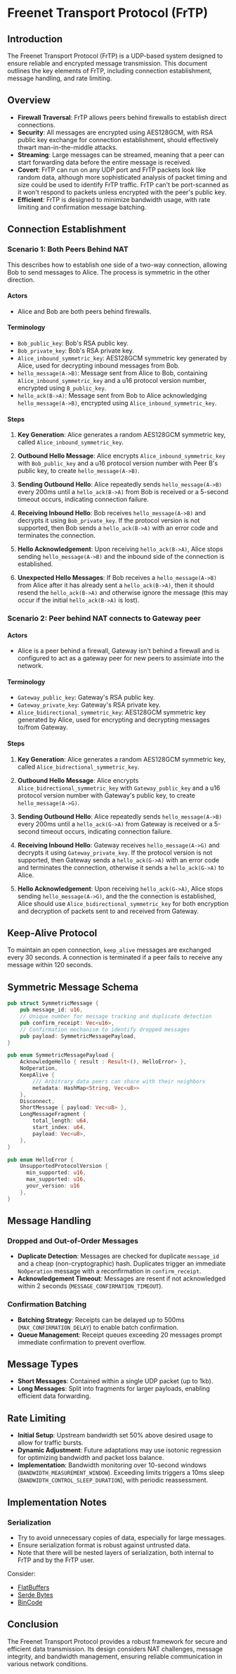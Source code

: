 # Freenet Transport Protocol (FrTP)

## Introduction

The Freenet Transport Protocol (FrTP) is a UDP-based system designed to ensure reliable and encrypted
message transmission. This document outlines the key elements of FrTP, including connection
establishment, message handling, and rate limiting.

## Overview

- **Firewall Traversal**: FrTP allows peers behind firewalls to establish direct connections.
- **Security**: All messages are encrypted using AES128GCM, with RSA public key exchange for
  connection establishment, should effectively thwart man-in-the-middle attacks.
- **Streaming**: Large messages can be streamed, meaning that a peer can start forwarding data
  before the entire message is received.
- **Covert**: FrTP can run on any UDP port and FrTP packets look like random data, although more
  sophisticated analysis of packet timing and size could be used to identify FrTP traffic. FrTP
  can't be port-scanned as it won't respond to packets unless encrypted with the peer's public key.
- **Efficient**: FrTP is designed to minimize bandwidth usage, with rate limiting and confirmation
  message batching.

## Connection Establishment

### Scenario 1: Both Peers Behind NAT

This describes how to establish one side of a two-way connection, allowing Bob to send messages
to Alice. The process is symmetric in the other direction.

#### Actors

- Alice and Bob are both peers behind firewalls.

#### Terminology

- `Bob_public_key`: Bob's RSA public key.
- `Bob_private_key`: Bob's RSA private key.
- `Alice_inbound_symmetric_key`: AES128GCM symmetric key generated by Alice, used for decrypting
  inbound messages from Bob.
- `hello_message(A->B)`: Message sent from Alice to Bob, containing `Alice_inbound_symmetric_key`
  and a u16 protocol version number, encrypted using `B_public_key`.
- `hello_ack(B->A)`: Message sent from Bob to Alice acknowledging `hello_message(A->B)`,
  encrypted using `Alice_inbound_symmetric_key`.

#### Steps

1. **Key Generation**: Alice generates a random AES128GCM symmetric key,
   called `Alice_inbound_symmetric_key`.

2. **Outbound Hello Message**: Alice encrypts `Alice_inbound_symmetric_key` with `Bob_public_key` and
   a u16 protocol version number with Peer B's public key, to create `hello_message(A->B)`.

3. **Sending Outbound Hello**: Alice repeatedly sends `hello_message(A->B)` every 200ms until
   a `hello_ack(B->A)` from Bob is received or a 5-second timeout occurs, indicating connection
   failure.

4. **Receiving Inbound Hello**: Bob receives `hello_message(A->B)` and decrypts it using
   `Bob_private_key`. If the protocol version is not supported, then Bob sends a `hello_ack(B->A)`
   with an error code and terminates the connection.

5. **Hello Acknowledgement**: Upon receiving `hello_ack(B->A)`, Alice stops sending `hello_message(A->B)`
   and the inbound side of the connection is established.

6. **Unexpected Hello Messages**: If Bob receives a `hello_message(A->B)` from Alice after
   it has already sent a `hello_ack(B->A)`, then it should resend the `hello_ack(B->A)` and
   otherwise ignore the message (this may occur if the initial `hello_ack(B->A)` is lost).

### Scenario 2: Peer behind NAT connects to Gateway peer

#### Actors

- Alice is a peer behind a firewall, Gateway isn't behind a firewall and is configured to act as a
  gateway peer for new peers to assimiate into the network.

#### Terminology

- `Gateway_public_key`: Gateway's RSA public key.
- `Gateway_private_key`: Gateway's RSA private key.
- `Alice_bidirectional_symmetric_key`: AES128GCM symmetric key generated by Alice, used for encrypting
  and decrypting messages to/from Gateway.

#### Steps

1. **Key Generation**: Alice generates a random AES128GCM symmetric key,
   called `Alice_bidrectional_symmetric_key`.

2. **Outbound Hello Message**: Alice encrypts `Alice_bidrectional_symmetric_key` with `Gateway_public_key` and
   a u16 protocol version number with Gateway's public key, to create `hello_message(A->G)`.

3. **Sending Outbound Hello**: Alice repeatedly sends `hello_message(A->B)` every 200ms until
   a `hello_ack(G->A)` from Gateway is received or a 5-second timeout occurs, indicating connection
   failure.

4. **Receiving Inbound Hello**: Gateway receives `hello_message(A->G)` and decrypts it using
   `Gateway_private_key`. If the protocol version is not supported, then Gateway sends a `hello_ack(G->A)`
   with an error code and terminates the connection, otherwise it sends a `hello_ack(G->A)` to Alice.

5. **Hello Acknowledgement**: Upon receiving `hello_ack(G->A)`, Alice stops sending `hello_message(A->G)`,
   and the the connection is established, Alice should use `Alice_bidirectional_symmetric_key` for
   both encryption and decryption of packets sent to and received from Gateway.

## Keep-Alive Protocol

To maintain an open connection, `keep_alive` messages are exchanged every 30 seconds. A connection
is terminated if a peer fails to receive any message within 120 seconds.

## Symmetric Message Schema

```rust
pub struct SymmetricMessage {
    pub message_id: u16,
    // Unique number for message tracking and duplicate detection
    pub confirm_receipt: Vec<u16>,
    // Confirmation mechanism to identify dropped messages
    pub payload: SymmetricMessagePayload,
}

pub enum SymmetricMessagePayload {
    AcknowledgeHello { result : Result<(), HelloError> },
    NoOperation,
    KeepAlive {
        /// Arbitrary data peers can share with their neighbors
        metadata: HashMap<String, Vec<u8>>
    },
    Disconnect,
    ShortMessage { payload: Vec<u8> },
    LongMessageFragment {
        total_length: u64,
        start_index: u64,
        payload: Vec<u8>,
    },
}

pub enum HelloError {
    UnsupportedProtocolVersion {
      min_supported: u16,
      max_supported: u16,
      your_version: u16
    },
}
```

## Message Handling

### Dropped and Out-of-Order Messages

- **Duplicate Detection**: Messages are checked for duplicate `message_id` and a cheap
  (non-cryptographic) hash. Duplicates trigger an immediate `NoOperation` message with
  a reconfirmation in `confirm_receipt`.
- **Acknowledgement Timeout**: Messages are resent if not acknowledged within 2 seconds
  (`MESSAGE_CONFIRMATION_TIMEOUT`).

### Confirmation Batching

- **Batching Strategy**: Receipts can be delayed up to 500ms (`MAX_CONFIRMATION_DELAY`) to enable
  batch confirmation.
- **Queue Management**: Receipt queues exceeding 20 messages prompt immediate confirmation to
  prevent overflow.

## Message Types

- **Short Messages**: Contained within a single UDP packet (up to 1kb).
- **Long Messages**: Split into fragments for larger payloads, enabling efficient data forwarding.

## Rate Limiting

- **Initial Setup**: Upstream bandwidth set 50% above desired usage to allow for traffic bursts.
- **Dynamic Adjustment**: Future adaptations may use isotonic regression for optimizing bandwidth
  and packet loss
  balance.
- **Implementation**: Bandwidth monitoring over 10-second windows (`BANDWIDTH_MEASUREMENT_WINDOW`).
  Exceeding limits
  triggers a 10ms sleep (`BANDWIDTH_CONTROL_SLEEP_DURATION`), with periodic reassessment.

## Implementation Notes

### Serialization

- Try to avoid unnecessary copies of data, especially for large messages.
- Ensure serialization format is robust against untrusted data.
- Note that there will be nested layers of serialization, both internal to FrTP and
  by the FrTP user.

Consider:

- [FlatBuffers](https://crates.io/crates/flatbuffers/)
- [Serde Bytes](https://docs.rs/serde_bytes/latest/serde_bytes/)
- [BinCode](https://github.com/bincode-org/bincode)

## Conclusion

The Freenet Transport Protocol provides a robust framework for secure and efficient data
transmission. Its design considers NAT challenges, message integrity, and bandwidth management,
ensuring reliable communication in various network conditions.
